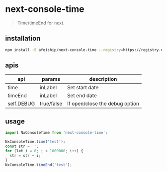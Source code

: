 # next-console-time
> Time/timeEnd for next.

## installation
```bash
npm install -S afeiship/next-console-time --registry=https://registry.npm.taobao.org
```

## apis
| api        | params     | description                    |
| ---------- | ---------- | ------------------------------ |
| time       | inLabel    | Set start date                 |
| timeEnd    | inLabel    | Set end date                   |
| self.DEBUG | true/false | If open/close the debug option |

## usage
```js
import NxConsoleTime from 'next-console-time';

NxConsoleTime.time('test');
const str = '';
for (let i = 0; i < 1000000; i++) {
  str = str + i;
}
NxConsoleTime.timeEnd('test');
```
